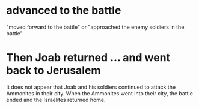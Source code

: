 # advanced to the battle

"moved forward to the battle" or "approached the enemy soldiers in the battle"

# Then Joab returned ... and went back to Jerusalem

It does not appear that Joab and his soldiers continued to attack the Ammonites in their city. When the Ammonites went into their city, the battle ended and the Israelites returned home.